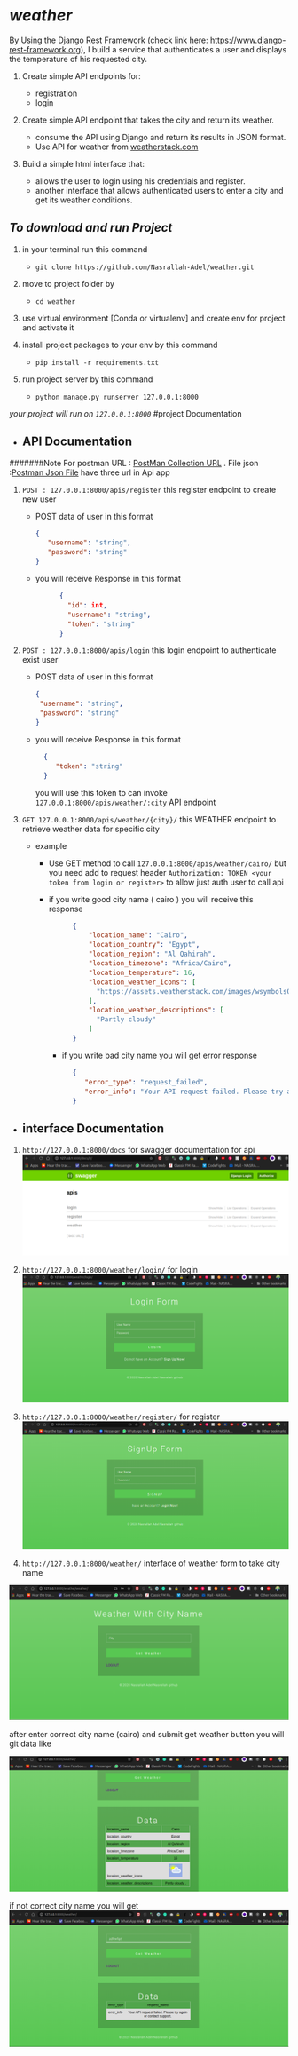 # *weather*
By Using the Django Rest Framework (check link here: https://www.django-rest-framework.org), I build a service that
 authenticates a user and displays the temperature of his requested city.
1. Create simple API endpoints for:
    - registration
    - login

2. Create simple API endpoint that takes the city and return its weather.
    - consume the API using Django and return its results in JSON format.
    - Use API for weather from [weatherstack.com](weatherstack)
    
3. Build a simple html interface that:
    - allows the user to login using his credentials and register.
    - another interface that allows authenticated users to enter a city and get its weather conditions. 

## *To download and run Project*

1. in your terminal run this command
   - ``git clone https://github.com/Nasrallah-Adel/weather.git``
2. move to project folder by 
   - ``cd weather``
3. use virtual environment [Conda or virtualenv] and create env for project and activate it
4. install project packages to your env by this command

   - ``pip install -r requirements.txt``
5. run project server by this command
   - ``python manage.py runserver 127.0.0.1:8000``

*your project will run on ``127.0.0.1:8000``*
#project Documentation
  - ## API Documentation
  #######Note For postman URL : [PostMan Collection URL](https://www.getpostman.com/collections/5fd6aa6843677e8ffaea) . File json :[Postman Json File](https://github.com/Nasrallah-Adel/weather/blob/master/Weather.postman_collection.json)
 have three url in Api app 
1. ``POST : 127.0.0.1:8000/apis/register`` this register endpoint to create new user 

     - POST data of user in this format 
        ```json
        {  
           "username": "string",
           "password": "string"
        }
        ````
     - you will receive Response in this format
       ```json
             {
               "id": int,
               "username": "string",
               "token": "string"
             }
        ```
       
2. ``POST : 127.0.0.1:8000/apis/login`` this login endpoint to authenticate exist user 

     - POST data of user in this format 
          ```json
         {  
           "username": "string",
           "password": "string"
         }
         ````
     - you will receive Response in this format
       ```json
         {
            "token": "string"
         }
       ```
       you will use this token to can invoke ``127.0.0.1:8000/apis/weather/:city`` API endpoint
       
3. ``GET 127.0.0.1:8000/apis/weather/{city}/`` this WEATHER endpoint to retrieve weather data for specific city 
    
     - example
     
       - Use GET method to call ``127.0.0.1:8000/apis/weather/cairo/`` but you need add to request header
        ``Authorization: TOKEN <your token from login or register>`` to allow just auth user to call api
        - if you write good city name ( cairo ) you will receive this response
            ```json
                  {
                      "location_name": "Cairo",
                      "location_country": "Egypt",
                      "location_region": "Al Qahirah",
                      "location_timezone": "Africa/Cairo",
                      "location_temperature": 16,
                      "location_weather_icons": [
                        "https://assets.weatherstack.com/images/wsymbols01_png_64/wsymbol_0002_sunny_intervals.png"
                      ],
                      "location_weather_descriptions": [
                        "Partly cloudy"
                      ]
                  }
            ```
         
            - if you write bad city name you will get error response
            ```json
                  {
                     "error_type": "request_failed",
                     "error_info": "Your API request failed. Please try again or contact support."
                  } 
            ```
          
  - ## interface Documentation
  
  1. ```http://127.0.0.1:8000/docs``` for swagger documentation for api
  ![swagger](docs/1.png)
  
  2. ```http://127.0.0.1:8000/weather/login/``` for login
  ![swagger](docs/2.png)
  
  3. ```http://127.0.0.1:8000/weather/register/``` for register
  ![swagger](docs/3.png)
  
  4. ```http://127.0.0.1:8000/weather/``` interface of weather form to take city name
  
  ![swagger](docs/4.png)
  
  after enter correct city name (cairo) and submit get weather button you will git data like 
  
  ![swagger](docs/5.png)
  
  if not correct city name you will get 
   ![swagger](docs/6.png)
   
    